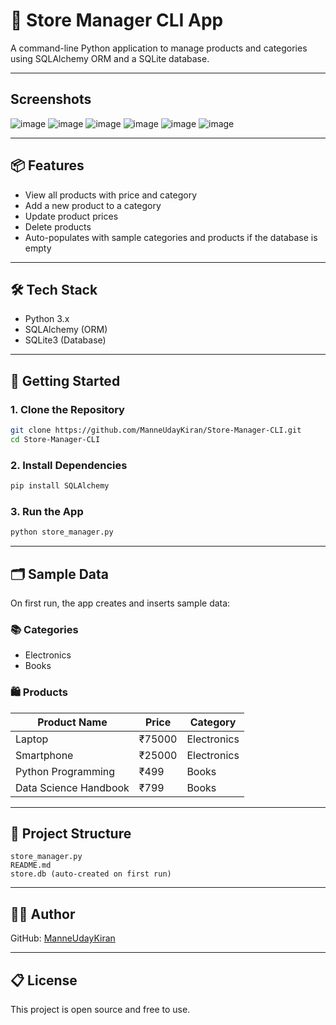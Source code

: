 
# 🛒 Store Manager CLI App

A command-line Python application to manage products and categories using SQLAlchemy ORM and a SQLite database.

---
## Screenshots
![image](https://github.com/user-attachments/assets/0f4f8d0e-cf72-4d0a-8c24-6839fd77faa9)
![image](https://github.com/user-attachments/assets/054becad-bef6-4540-8afa-becf36c2a090)
![image](https://github.com/user-attachments/assets/945d1d7c-b195-4914-b36f-525d06ad37c7)
![image](https://github.com/user-attachments/assets/6affda2a-6cce-4506-878b-17ef21b1e2ef)
![image](https://github.com/user-attachments/assets/8db2c504-cc09-4d74-a93d-bb578b8a1bb5)
![image](https://github.com/user-attachments/assets/0d947fb0-3685-468a-9585-696c8a8b8ceb)

---

## 📦 Features

- View all products with price and category
- Add a new product to a category
- Update product prices
- Delete products
- Auto-populates with sample categories and products if the database is empty

---

## 🛠️ Tech Stack

- Python 3.x
- SQLAlchemy (ORM)
- SQLite3 (Database)

---

## 🚀 Getting Started

### 1. Clone the Repository

```bash
git clone https://github.com/ManneUdayKiran/Store-Manager-CLI.git
cd Store-Manager-CLI
````

### 2. Install Dependencies

```bash
pip install SQLAlchemy
```

### 3. Run the App

```bash
python store_manager.py
```

---

## 🗂 Sample Data

On first run, the app creates and inserts sample data:

### 📚 Categories

* Electronics
* Books

### 🛍️ Products

| Product Name          | Price  | Category    |
| --------------------- | ------ | ----------- |
| Laptop                | ₹75000 | Electronics |
| Smartphone            | ₹25000 | Electronics |
| Python Programming    | ₹499   | Books       |
| Data Science Handbook | ₹799   | Books       |

---

## 📂 Project Structure

```
store_manager.py
README.md
store.db (auto-created on first run)
```

---

## 👨‍💻 Author

GitHub: [ManneUdayKiran](https://github.com/ManneUdayKiran)

---

## 📋 License

This project is open source and free to use.

```
